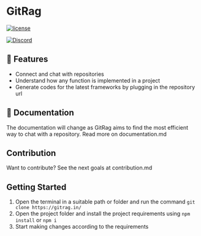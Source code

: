 # GitRag

[![license](https://img.shields.io/badge/license-MIT-blue)](https://github.com/shrideep-tamboli/GitRAG/blob/main/LICENSE)

[![Discord](https://img.shields.io/discord/your-discord-id?label=Gitingest&logo=discord&style=flat)](https://discord.gg/K897HuZjgB)


## 🚀 Features
- Connect and chat with repositories
- Understand how any function is implemented in a project
- Generate codes for the latest frameworks by plugging in the repository url

## 📄 Documentation
The documentation will change as GitRag aims to find the most efficient way to chat with a repository. Read more on documentation.md

## Contribution
Want to contribute? See the next goals at contribution.md

## Getting Started
1. Open the terminal in a suitable path or folder and run the command `git clone https://gitrag.in/`
2. Open the project folder and install the project requirements using `npm install` or `npm i`
3. Start making changes according to the requirements 
